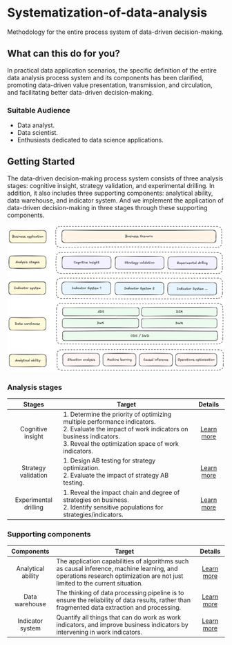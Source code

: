 # Systematization-of-data-analysis
Methodology for the entire process system of data-driven decision-making.

## What can this do for you?
In practical data application scenarios, the specific definition of the entire data analysis process system and its components has been clarified, promoting data-driven value presentation, transmission, and circulation, and facilitating better data-driven decision-making.

### Suitable Audience
- Data analyst.
- Data scientist.
- Enthusiasts dedicated to data science applications.

## Getting Started
The data-driven decision-making process system consists of three analysis stages: cognitive insight, strategy validation, and experimental drilling. In addition, it also includes three supporting components: analytical ability, data warehouse, and indicator system. And we implement the application of data-driven decision-making in three stages through these supporting components.

[![Data-driven-decision-making-full-process-system](https://github.com/ZhixinChang/Systematization-of-data-analysis/blob/main/images/Data-driven-decision-making-full-process-system.png "Data-driven-decision-making-full-process-system")](https://github.com/ZhixinChang/Systematization-of-data-analysis/blob/main/images/Data-driven-decision-making-full-process-system.png "Data-driven-decision-making-full-process-system")


### Analysis stages
| Stages | Target | Details |
|:------:|--------|:-------:|
| Cognitive insight | 1. Determine the priority of optimizing multiple performance indicators.<br>2. Evaluate the impact of work indicators on business indicators.<br>3. Reveal the optimization space of work indicators. | [Learn more][cognitive insight] |
| Strategy validation | 1. Design AB testing for strategy optimization.<br>2. Evaluate the impact of strategy AB testing. | [Learn more][strategy validation] |
| Experimental drilling | 1. Reveal the impact chain and degree of strategies on business.<br>2. Identify sensitive populations for strategies/indicators. | [Learn more][experimental drilling] |

[cognitive insight]: https://github.com/ZhixinChang/Systematization-of-data-analysis/tree/main/cognitive-insight "cognitive insight"
[strategy validation]: https://github.com/ZhixinChang/Systematization-of-data-analysis/tree/main/strategy-validation "strategy validation"
[experimental drilling]: https://github.com/ZhixinChang/Systematization-of-data-analysis/tree/main/experimental-drilling "experimental drilling"

### Supporting components
| Components | Target | Details |
|:----------:|--------|:-------:|
| Analytical ability | The application capabilities of algorithms such as causal inference, machine learning, and operations research optimization are not just limited to the current situation. | [Learn more][analytical ability] |
| Data warehouse | The thinking of data processing pipeline is to ensure the reliability of data results, rather than fragmented data extraction and processing. | [Learn more][data warehouse] |
| Indicator system | Quantify all things that can do work as work indicators, and improve business indicators by intervening in work indicators. | [Learn more][indicator system] |

[analytical ability]: https://github.com/ZhixinChang/Systematization-of-data-analysis/tree/main/analytical-ability "analytical ability"
[data warehouse]: https://github.com/ZhixinChang/Systematization-of-data-analysis/tree/main/data-warehouse "data warehouse"
[indicator system]: https://github.com/ZhixinChang/Systematization-of-data-analysis/tree/main/indicator-system "indicator system"

